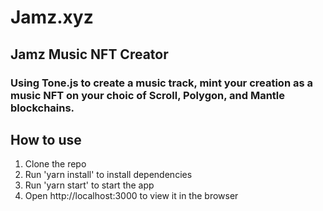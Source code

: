 # Jamz.xyz

## Jamz Music NFT Creator

### Using Tone.js to create a music track, mint your creation as a music NFT on your choic of Scroll, Polygon, and Mantle blockchains.

## How to use

1. Clone the repo
2. Run 'yarn install' to install dependencies
3. Run 'yarn start' to start the app
4. Open http://localhost:3000 to view it in the browser
